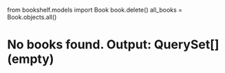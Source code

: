 from bookshelf.models import Book
book.delete()
all_books = Book.objects.all()
# No books found. Output: QuerySet[<Book>] (empty)